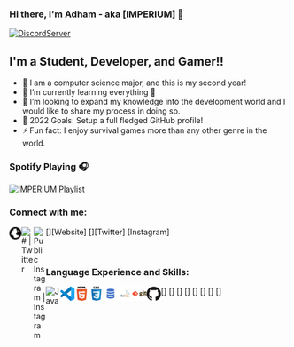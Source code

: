 ### Hi there, I'm Adham - aka [IMPERIUM] 👋

[![DiscordServer](https://media.discordapp.net/attachments/931046023307087917/937080977753264218/LogotypeLightblue.png)](https://discord.gg/zP7eeYxRHY)

## I'm a Student, Developer, and Gamer!!

- 🔭 I am a computer science major, and this is my second year!
- 🌱 I’m currently learning everything 🤣
- 👯 I’m looking to expand my knowledge into the development world and I would like to share my process in doing so.
- 🥅 2022 Goals: Setup a full fledged GitHub profile!
- ⚡ Fun fact: I enjoy survival games more than any other genre in the world.

### Spotify Playing 🎧

[<img src="https://media.discordapp.net/attachments/931046023307087917/937082635241537636/LogotypeTurqouise.png" alt="IMPERIUM Playlist"/>](https://open.spotify.com/playlist/449UBn31B1RxTwoh8fyMe9?si=e943cf149d6c4847)

### Connect with me:

[<img align="left" alt="#.com" width="22px" src="https://raw.githubusercontent.com/iconic/open-iconic/master/svg/globe.svg" />][Website]
[<img align="left" alt="# | Twitter" width="22px" src="https://cdn.jsdelivr.net/npm/simple-icons@v3/icons/twitter.svg" />][Twitter]
[<img align="left" alt="Public Instagram | Instagram" width="22px" src="https://cdn.jsdelivr.net/npm/simple-icons@v3/icons/instagram.svg" />](https://www.instagram.com/icu_adam/)[Instagram]

<br />

### Language Experience and Skills:

[<img align="left" alt="Java" width="26px" src="https://media.discordapp.net/attachments/931046023307087917/937085483031339148/unnamed.png" />]
[<img align="left" alt="Visual Studio Code" width="26px" src="https://raw.githubusercontent.com/github/explore/80688e429a7d4ef2fca1e82350fe8e3517d3494d/topics/visual-studio-code/visual-studio-code.png" />]
[<img align="left" alt="HTML5" width="26px" src="https://raw.githubusercontent.com/github/explore/80688e429a7d4ef2fca1e82350fe8e3517d3494d/topics/html/html.png" />]
[<img align="left" alt="CSS3" width="26px" src="https://raw.githubusercontent.com/github/explore/80688e429a7d4ef2fca1e82350fe8e3517d3494d/topics/css/css.png" />]
[<img align="left" alt="SQL" width="26px" src="https://raw.githubusercontent.com/github/explore/80688e429a7d4ef2fca1e82350fe8e3517d3494d/topics/sql/sql.png" />]
[<img align="left" alt="MySQL" width="26px" src="https://raw.githubusercontent.com/github/explore/80688e429a7d4ef2fca1e82350fe8e3517d3494d/topics/mysql/mysql.png" />]
[<img align="left" alt="Git" width="26px" src="https://raw.githubusercontent.com/github/explore/80688e429a7d4ef2fca1e82350fe8e3517d3494d/topics/git/git.png" />]
[<img align="left" alt="GitHub" width="26px" src="https://raw.githubusercontent.com/github/explore/78df643247d429f6cc873026c0622819ad797942/topics/github/github.png" />]